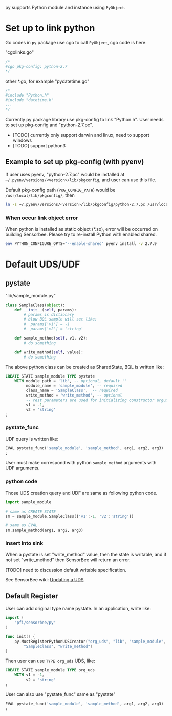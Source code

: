 py supports Python module and instance using `PyObject`.

# Set up to link python

Go codes in `py` package use cgo to call `PyObject`, cgo code is here:

"cgolinks.go"

```go
/*
#cgo pkg-config: python-2.7
*/
```

other *.go, for example "pydatetime.go"

```go
/*
#include "Python.h"
#include "datetime.h"
...
*/
```


Currently py package library use pkg-config to link "Python.h". User needs to set up pkg-config and "python-2.7.pc".

* [TODO] currently only support darwin and linux, need to support windows
* [TODO] support python3

## Example to set up pkg-config (with pyenv)

If user uses pyenv, "python-2.7.pc" would be installed at `~/.pyenv/versions/<version>/lib/pkgconfig`, and user can use this file.

Default pkg-config path (`PKG_CONFIG_PATH`) would be `/usr/local/lib/pkgconfig/`, then

```sh
ln -s ~/.pyenv/versions/<version>/lib/pkgconfig/python-2.7.pc /usr/local/lib/pkgconfig/
```

### When occur link object error

When python is installed as static object (*.so),  error will be occurred on building Sensorbee. Please try to re-install Python with enabled shared.

```bash
env PYTHON_CONFIGURE_OPTS="--enable-shared" pyenv install -v 2.7.9
```

# Default UDS/UDF

## pystate

"lib/sample_module.py"

```python
class SampleClass(object):
    def __init__(self, params):
        # params is dictionary
        # blow BQL sample will set like:
        #  params['v1'] = -1
        #  params['v2'] = 'string'

    def sample_method(self, v1, v2):
        # do something

    def write_method(self, value):
        # do something
```

The above python class can be created as SharedState, BQL is written like:

```sql
CREATE STATE sample_module TYPE pystate
    WITH module_path = 'lib', -- optional, default ''
         module_name = 'sample_module', -- required
         class_name = 'SampleClass',  -- required
         write_method = 'write_method', -- optional
         -- rest parameters are used for initializing constructor arguments.
         v1 = -1,
         v2 = 'string'
;
```

### pystate_func

UDF query is written like:

```sql
EVAL pystate_func('sample_module', 'sample_method', arg1, arg2, arg3)
;
```

User must make correspond with python `sample_method` arguments with UDF arguments.

### python code

Those UDS creation query and UDF are same as following python code.

```python
import sample_module

# same as CREATE STATE
sm = sample_module.SampleClass({'v1':-1, 'v2':'string'})

# same as EVAL
sm.sample_method(arg1, arg2, arg3)
```

### insert into sink

When a pystate is set "write\_method" value, then the state is writable, and if not set "write\_method" then SensorBee will return an error.

[TODO] need to discussion default writable specification.

See SensorBee wiki: [Updating a UDS](https://github.pfidev.jp/sensorbee/sensorbee/wiki/How-to-write-%22stateful%22-User-Defined-Functions#updating-a-uds)

## Default Register

User can add original type name pystate. In an application, write like:

```go
import (
    "pfi/sensorbee/py"
)

func init() {
    py.MustRegisterPythonUDSCreator("org_uds", "lib", "sample_module",
        "SampleClass", "write_method")
}
```

Then user can use `TYPE org_uds` UDS, like:

```sql
CREATE STATE sample_module TYPE org_uds
    WITH v1 = -1,
         v2 = 'string'
;
```

User can also use "pystate\_func" same as "pystate"

```sql
EVAL pystate_func('sample_module', 'sample_method', arg1, arg2, arg3)
;
```
